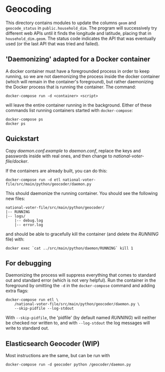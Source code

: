# Geocoding

This directory contains modules to update the columns `geom` and `geocode_status`
in `public.household_dim`. The program will successively try different web APIs
until it finds the longitude and latitude, placing that in `household_dim.geom`.
The status code indicates the API that was eventually used (or the last API
that was tried and failed).

## 'Daemonizing' adapted for a Docker container

A docker container must have a foregrounded process in order to keep running,
so we are not daemonizing the process inside the docker container (which will
remain in the container's foreground), but rather daemonizing the Docker
process that is running the container. The command:

```
docker-compose run -d <container> <script>
```

will leave the entire container running in the background.
Either of these commands list running containers started with
`docker-compose`:

```
docker-compose ps
docker ps
```


## Quickstart

Copy _daemon.conf.example_ to _daemon.conf_, replace the
keys and passwords inside with real ones,
and then change to _national-voter-file/docker_.

If the containers are already built, you can do this:

```
docker-compose run -d etl national-voter-file/src/main/python/geocoder/daemon.py
```

This should daemonize the running container. You should see the following new files:

```
national-voter-file/src/main/python/geocoder/
|-- RUNNING
|-- logs/
    |-- debug.log
    |-- error.log
```

and should be able to gracefully kill the container (and delete the _RUNNING_ file) with:

```
docker exec `cat ../src/main/python/daemon/RUNNING` kill 1
```


## For debugging

Daemonizing the process will suppress everything that comes to standard out and standard
error (which is not very helpful). Run the container in the foreground by omitting the
`-d` in the `docker-compose` command and adding extra flags:

```
docker-compose run etl \
    /national-voter-file/src/main/python/geocoder/daemon.py \
    --skip-pidfile --log-stdout
```

With `--skip-pidfile`, the 'pidfile' (by default named _RUNNING_) will neither be checked
nor written to, and with `--log-stdout` the log messages will write to standard out.

## Elasticsearch Geocoder (WIP)

Most instructions are the same, but can be run with

`docker-compose run -d geocoder python /geocoder/daemon.py`
